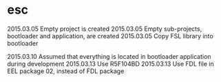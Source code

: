 # esc
2015.03.05 Empty project is created
2015.03.05 Empty sub-projects, bootloader and application, are created
2015.03.05 Copy FSL library into bootloader

2015.03.10 Assumed that everything is located in bootloader application during development
2015.03.13 Use R5F104BD
2015.03.13 Use FDL file in EEL package 02, instead of FDL package